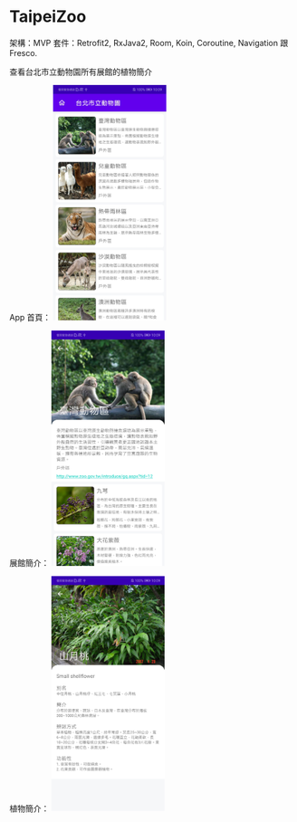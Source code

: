 # TaipeiZoo
架構：MVP
套件：Retrofit2, RxJava2, Room, Koin, Coroutine, Navigation 跟 Fresco.

查看台北市立動物園所有展館的植物簡介

App 首頁：
<img src="https://github.com/ericli0625/TaipeiZoo/blob/develop/Screenshot_20210918_100935_com.example.taipeizoo.jpg" alt="drawing" width="200"/>

展館簡介：
<img src="https://github.com/ericli0625/TaipeiZoo/blob/develop/Screenshot_20210918_100943_com.example.taipeizoo.jpg" alt="drawing" width="200"/>

植物簡介：
<img src="https://github.com/ericli0625/TaipeiZoo/blob/develop/Screenshot_20210918_100953_com.example.taipeizoo.jpg" alt="drawing" width="200"/>
